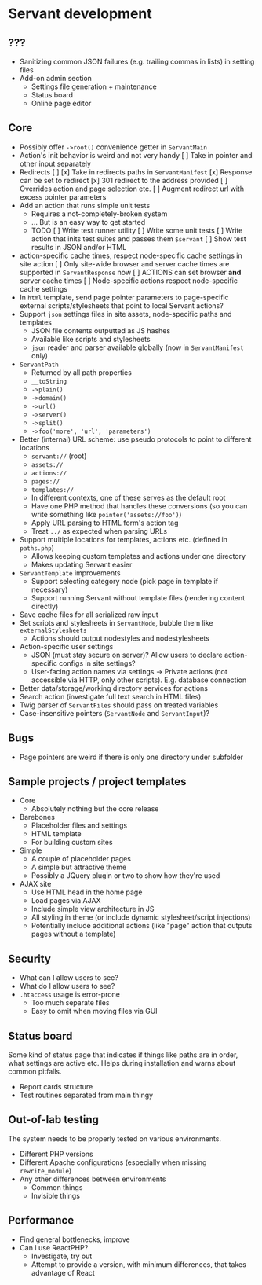 
# Servant development

## ???

- Sanitizing common JSON failures (e.g. trailing commas in lists) in setting files
- Add-on admin section
	- Settings file generation + maintenance
	- Status board
	- Online page editor



## Core

- Possibly offer `->root()` convenience getter in `ServantMain`
- Action's init behavior is weird and not very handy
	[ ] Take in pointer and other input separately
- Redirects
	[ ] 
	[x] Take in redirects paths in `ServantManifest`
	[x] Response can be set to redirect
	[x] 301 redirect to the address provided
	[ ] Overrides action and page selection etc.
	[ ] Augment redirect url with excess pointer parameters
- Add an action that runs simple unit tests
	- Requires a not-completely-broken system
	- ... But is an easy way to get started
	- TODO
		[ ] Write test runner utility
		[ ] Write some unit tests
		[ ] Write action that inits test suites and passes them `$servant`
		[ ] Show test results in JSON and/or HTML
- action-specific cache times, respect node-specific cache settings in site action
	[ ] Only site-wide browser and server cache times are supported in `ServantResponse` now
	[ ] ACTIONS can set browser **and** server cache times
	[ ] Node-specific actions respect node-specific cache settings
- In `html` template, send page pointer parameters to page-specific external scripts/stylesheets that point to local Servant actions?
- Support `json` settings files in site assets, node-specific paths and templates
	- JSON file contents outputted as JS hashes
	- Available like scripts and stylesheets
	- `json` reader and parser available globally (now in `ServantManifest` only)
- `ServantPath`
	- Returned by all path properties
	- `__toString`
	- `->plain()`
	- `->domain()`
	- `->url()`
	- `->server()`
	- `->split()`
	- `->foo('more', 'url', 'parameters')`
- Better (internal) URL scheme: use pseudo protocols to point to different locations
	- `servant://` (root)
	- `assets://`
	- `actions://`
	- `pages://`
	- `templates://`
	- In different contexts, one of these serves as the default root
	- Have one PHP method that handles these conversions (so you can write something like `pointer('assets://foo')`)
	- Apply URL parsing to HTML form's action tag
	- Treat `../` as expected when parsing URLs
- Support multiple locations for templates, actions etc. (defined in `paths.php`)
	- Allows keeping custom templates and actions under one directory
	- Makes updating Servant easier
- `ServantTemplate` improvements
	- Support selecting category node (pick page in template if necessary)
	- Support running Servant without template files (rendering content directly)
- Save cache files for all serialized raw input
- Set scripts and stylesheets in `ServantNode`, bubble them like `externalStylesheets`
	- Actions should output nodestyles and nodestylesheets
- Action-specific user settings
	- JSON (must stay secure on server)? Allow users to declare action-specific configs in site settings?
	- User-facing action names via settings
	-> Private actions (not accessible via HTTP, only other scripts). E.g. database connection
- Better data/storage/working directory services for actions
- Search action (investigate full text search in HTML files)
- Twig parser of `ServantFiles` should pass on treated variables
- Case-insensitive pointers (`ServantNode` and `ServantInput`)?



## Bugs

- Page pointers are weird if there is only one directory under subfolder



## Sample projects / project templates

- Core
	- Absolutely nothing but the core release
- Barebones
	- Placeholder files and settings
	- HTML template
	- For building custom sites
- Simple
	- A couple of placeholder pages
	- A simple but attractive theme
	- Possibly a JQuery plugin or two to show how they're used
- AJAX site
	- Use HTML head in the home page
	- Load pages via AJAX
	- Include simple view architecture in JS
	- All styling in theme (or include dynamic stylesheet/script injections)
	- Potentially include additional actions (like "page" action that outputs pages without a template)



## Security

- What can I allow users to see?
- What do I allow users to see?
- `.htaccess` usage is error-prone
	- Too much separate files
	- Easy to omit when moving files via GUI



## Status board

Some kind of status page that indicates if things like paths are in order, what settings are active etc. Helps during installation and warns about common pitfalls.

- Report cards structure
- Test routines separated from main thingy



## Out-of-lab testing

The system needs to be properly tested on various environments.

- Different PHP versions
- Different Apache configurations (especially when missing `rewrite_module`)
- Any other differences between environments
	- Common things
	- Invisible things



## Performance

- Find general bottlenecks, improve
- Can I use ReactPHP?
	- Investigate, try out
	- Attempt to provide a version, with minimum differences, that takes advantage of React
